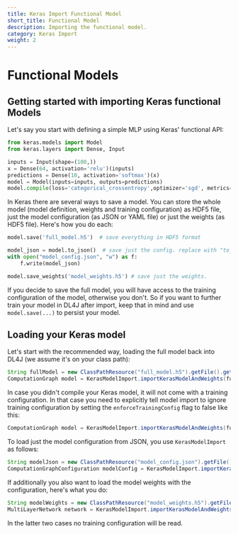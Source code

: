 ```yaml
---
title: Keras Import Functional Model
short_title: Functional Model
description: Importing the functional model.
category: Keras Import
weight: 2
---
```


# Functional Models

## Getting started with importing Keras functional Models

Let's say you start with defining a simple MLP using Keras' functional API:

```python
from keras.models import Model
from keras.layers import Dense, Input

inputs = Input(shape=(100,))
x = Dense(64, activation='relu')(inputs)
predictions = Dense(10, activation='softmax')(x)
model = Model(inputs=inputs, outputs=predictions)
model.compile(loss='categorical_crossentropy',optimizer='sgd', metrics=['accuracy'])
```

In Keras there are several ways to save a model. You can store the whole model \(model definition, weights and training configuration\) as HDF5 file, just the model configuration \(as JSON or YAML file\) or just the weights \(as HDF5 file\). Here's how you do each:

```python
model.save('full_model.h5')  # save everything in HDF5 format

model_json = model.to_json()  # save just the config. replace with "to_yaml" for YAML serialization
with open("model_config.json", "w") as f:
    f.write(model_json)

model.save_weights('model_weights.h5') # save just the weights.
```

If you decide to save the full model, you will have access to the training configuration of the model, otherwise you don't. So if you want to further train your model in DL4J after import, keep that in mind and use `model.save(...)` to persist your model.

## Loading your Keras model

Let's start with the recommended way, loading the full model back into DL4J \(we assume it's on your class path\):

```java
String fullModel = new ClassPathResource("full_model.h5").getFile().getPath();
ComputationGraph model = KerasModelImport.importKerasModelAndWeights(fullModel);
```

In case you didn't compile your Keras model, it will not come with a training configuration. In that case you need to explicitly tell model import to ignore training configuration by setting the `enforceTrainingConfig` flag to false like this:

```java
ComputationGraph model = KerasModelImport.importKerasModelAndWeights(fullModel, false);
```

To load just the model configuration from JSON, you use `KerasModelImport` as follows:

```java
String modelJson = new ClassPathResource("model_config.json").getFile().getPath();
ComputationGraphConfiguration modelConfig = KerasModelImport.importKerasModelConfiguration(modelJson)
```

If additionally you also want to load the model weights with the configuration, here's what you do:

```java
String modelWeights = new ClassPathResource("model_weights.h5").getFile().getPath();
MultiLayerNetwork network = KerasModelImport.importKerasModelAndWeights(modelJson, modelWeights)
```

In the latter two cases no training configuration will be read.

